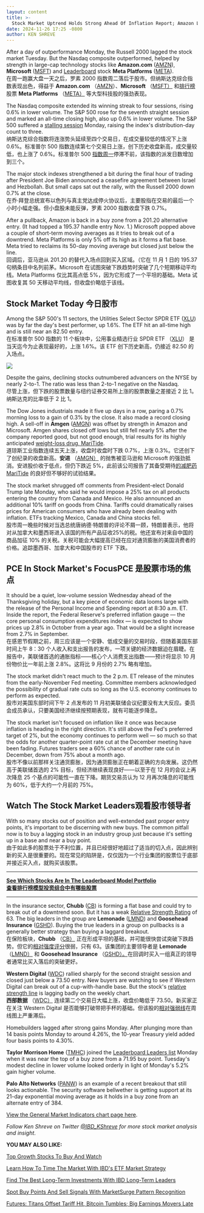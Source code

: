 ```yaml
---
layout: content
title: >-
  Stock Market Uptrend Holds Strong Ahead Of Inflation Report; Amazon Leads Large-Cap Tech Rally	股市上涨趋势在通胀报告发布前保持强劲;亚马逊领涨大型科技股
date: 2024-11-26 17:25 -0800
author: KEN SHREVE
---
```






After a day of outperformance Monday, the Russell 2000 lagged the stock market Tuesday. But the Nasdaq composite outperformed, helped by strength in large-cap technology stocks like **Amazon.com** ([AMZN](https://research.investors.com/quote.aspx?symbol=AMZN)), **Microsoft** ([MSFT](https://research.investors.com/quote.aspx?symbol=MSFT)) and [Leaderboard](https://leaderboard.investors.com) stock **Meta Platforms** ([META](https://research.investors.com/quote.aspx?symbol=META)).  
在周一跑赢大盘一天之后，罗素 2000 指数周二落后于股市。但纳斯达克综合指数表现出色，得益于 **Amazon.com** （[AMZN](https://research.investors.com/quote.aspx?symbol=AMZN)）、**Microsoft** （[MSFT）](https://research.investors.com/quote.aspx?symbol=MSFT) 和[排行榜](https://leaderboard.investors.com)股票 **Meta Platforms** （[META）](https://research.investors.com/quote.aspx?symbol=META) 等大型科技股的强劲表现。




The Nasdaq composite extended its winning streak to four sessions, rising 0.6% in lower volume. The S&P 500 rose for the seventh straight session and marked an all-time closing high, also up 0.6% in lower volume. The S&P 500 suffered a [stalling session](https://www.investors.com/how-to-invest/investors-corner/stalling-signals-an-early-warning-for-stock-market-heres-how-to-find-this-insidious-signal/) Monday, raising the index's distribution-day count to three.  
纳斯达克综合指数将连涨势头延续至四个交易日，在成交量较低的情况下上涨 0.6%。标准普尔 500 指数连续第七个交易日上涨，创下历史收盘新高，成交量较低，也上涨了 0.6%。标准普尔 500 [指数周一](https://www.investors.com/how-to-invest/investors-corner/stalling-signals-an-early-warning-for-stock-market-heres-how-to-find-this-insidious-signal/)停滞不前，该指数的派发日数增加到三个。


The major stock indexes strengthened a bit during the final hour of trading after President Joe Biden announced a ceasefire agreement between Israel and Hezbollah. But small caps sat out the rally, with the Russell 2000 down 0.7% at the close.  
在乔·拜登总统宣布以色列与真主党达成停火协议后，主要股指在交易的最后一个小时小幅走强。但小盘股未能反弹，罗素 2000 指数收盘下跌 0.7%。


After a pullback, Amazon is back in a buy zone from a 201.20 alternative entry. (It had topped a 195.37 handle entry Nov. 1.) Microsoft popped above a couple of short-term moving averages as it tries to break out of a downtrend. Meta Platforms is only 5% off its high as it forms a flat base. Meta tried to reclaims its 50-day moving average but closed just below the line.  
回调后，亚马逊从 201.20 的替代入场点回到买入区域。（它在 11 月 1 日的 195.37 句柄条目中名列前茅。Microsoft 在试图突破下跌趋势时突破了几个短期移动平均线。Meta Platforms 仅比其高点低 5%，因为它形成了一个平坦的基础。Meta 试图收复其 50 天移动平均线，但收盘价略低于该线。


Stock Market Today 今日股市
-----------------------


Among the S&P 500's 11 sectors, the Utilities Select Sector SPDR ETF ([XLU](https://research.investors.com/quote.aspx?symbol=XLU)) was by far the day's best performer, up 1.6%. The ETF hit an all-time high and is still near an 82.50 entry.  
在标准普尔 500 指数的 11 个板块中，公用事业精选行业 SPDR ETF （[XLU](https://research.investors.com/quote.aspx?symbol=XLU)） 是当天迄今为止表现最好的，上涨 1.6%。该 ETF 创下历史新高，仍接近 82.50 的入场点。


![](https://www.investors.com/wp-content/uploads/2024/11/MP112624.jpg)


Despite the gains, declining stocks outnumbered advancers on the NYSE by nearly 2-to-1. The ratio was less than 2-to-1 negative on the Nasdaq.  
尽管上涨，但下跌的股票数量与纽约证券交易所上涨的股票数量之差接近 2 比 1。纳斯达克的比率低于 2 比 1。


The Dow Jones industrials made it five up days in a row, paring a 0.7% morning loss to a gain of 0.3% by the close. It also made a record closing high. A sell-off in **Amgen** ([AMGN](https://research.investors.com/quote.aspx?symbol=AMGN)) was offset by strength in Amazon and Microsoft. Amgen shares closed off lows but still fell nearly 5% after the company reported good, but not good enough, trial results for its highly anticipated [weight-loss drug, MariTide](https://www.investors.com/news/technology/amgen-stock-weight-loss-drug-maritide-eli-lilly-zepbound/).  
道琼斯工业指数连续五天上涨，收盘时收盘时下跌 0.7%，上涨 0.3%。它还创下了创纪录的收盘新高。**安进** （[AMGN）](https://research.investors.com/quote.aspx?symbol=AMGN) 的抛售被亚马逊和 Microsoft 的强劲抵消。安进股价收于低点，但仍下跌近 5%，此前该公司报告了其备受期待[的减肥药 MariTide](https://www.investors.com/news/technology/amgen-stock-weight-loss-drug-maritide-eli-lilly-zepbound/) 的良好但不够好的试验结果。


The stock market shrugged off comments from President-elect Donald Trump late Monday, who said he would impose a 25% tax on all products entering the country from Canada and Mexico. He also announced an additional 10% tariff on goods from China. Tariffs could dramatically raises prices for American consumers who have already been dealing with inflation. ETFs tracking Mexico, Canada and China stocks fell.  
股市周一晚些时候对当选总统唐纳德·特朗普的评论不屑一顾，特朗普表示，他将对从加拿大和墨西哥进入该国的所有产品征收25%的税。他还宣布对来自中国的商品加征 10% 的关税。关税可能会大幅提高已经在应对通货膨胀的美国消费者的价格。追踪墨西哥、加拿大和中国股市的 ETF 下跌。


PCE In Stock Market's FocusPCE 是股票市场的焦点
---------------------------------------


It should be a quiet, low-volume session Wednesday ahead of the Thanksgiving holiday, but a key piece of economic data looms large with the release of the Personal Income and Spending report at 8:30 a.m. ET. Inside the report, the Federal Reserve's preferred inflation gauge — the core personal consumption expenditures index — is expected to show prices up 2.8% in October from a year ago. That would be a slight increase from 2.7% in September.  
在感恩节假期之前，周三应该是一个安静、低成交量的交易时段，但随着美国东部时间上午 8：30 个人收入和支出报告的发布，一项关键的经济数据迫在眉睫。在报告中，美联储首选的通胀指标——核心个人消费支出指数——预计将显示 10 月份物价比一年前上涨 2.8%。这将比 9 月份的 2.7% 略有增加。


The stock market didn't react much to the 2 p.m. ET release of the minutes from the early-November Fed meeting. Committee members acknowledged the possibility of gradual rate cuts so long as the U.S. economy continues to perform as expected.  
股市对美国东部时间下午 2 点发布的 11 月初美联储会议纪要没有太大反应。委员会成员承认，只要美国经济继续按预期表现，就有可能逐步降息。


The stock market isn't focused on inflation like it once was because inflation is heading in the right direction. It's still above the Fed's preferred target of 2%, but the economy continues to perform well — so much so that the odds for another quarter-point rate cut at the December meeting have been fading. Futures traders see a 60% chance of another rate cut in December, down from 75% about a month ago.  
股市不像以前那样关注通货膨胀，因为通货膨胀正在朝着正确的方向发展。这仍然高于美联储首选的 2% 目标，但经济继续表现良好——以至于在 12 月的会议上再次降息 25 个基点的可能性一直在下降。期货交易员认为 12 月再次降息的可能性为 60%，低于大约一个月前的 75%。


Watch The Stock Market Leaders观看股市领导者
-------------------------------------


With so many stocks out of position and well-extended past proper entry points, it's important to be discerning with new buys. The common pitfall now is to buy a lagging stock in an industry group just because it's setting up in a base and near a buy point.  
由于如此多的股票处于不利位置，并且已经很好地超过了适当的切入点，因此辨别新的买入是很重要的。现在常见的陷阱是，仅仅因为一个行业集团的股票位于底部并接近买入点，就购买该股票。




---


**[See Which Stocks Are In The Leaderboard Model Portfolio  
查看排行榜模型投资组合中有哪些股票](https://leaderboard.investors.com/#/)**




---


In the insurance sector, **Chubb** ([CB](https://research.investors.com/quote.aspx?symbol=CB)) is forming a flat base and could try to break out of a downtrend soon. But it has a weak [Relative Strength Rating](https://www.investors.com/how-to-invest/investors-corner/how-to-invest-in-stocks-relative-strength/) of 63. The big leaders in the group are **Lemonade** ([LMND](https://research.investors.com/quote.aspx?symbol=LMND)) and **Goosehead Insurance** ([GSHD](https://research.investors.com/quote.aspx?symbol=GSHD)). Buying the true leaders in a group on pullbacks is a generally better strategy than buying a laggard breakout.  
在保险板块，**Chubb** （[CB）](https://research.investors.com/quote.aspx?symbol=CB) 正在形成平坦的基础，并可能很快尝试突破下跌趋势。但它的[相对强度评分](https://www.investors.com/how-to-invest/investors-corner/how-to-invest-in-stocks-relative-strength/)很弱，只有 63。该集团的主要领导者是 **Lemonade** （[LMND）](https://research.investors.com/quote.aspx?symbol=LMND) 和 **Goosehead Insurance** （[GSHD）。](https://research.investors.com/quote.aspx?symbol=GSHD)在回调时买入一组真正的领导者通常比买入落后的突破更好。


**Western Digital** ([WDC](https://research.investors.com/quote.aspx?symbol=WDC)) rallied sharply for the second straight session and closed just below a 73.50 entry. New buyers are watching to see if Western Digital can break out of a cup-with-handle base. But the stock's [relative strength line](https://www.investors.com/how-to-invest/investors-corner/growth-stocks-breakout-specialty-tool-relative-strength-line/) is lagging badly on the weekly chart.  
**西部数据** （[WDC）](https://research.investors.com/quote.aspx?symbol=WDC) 连续第二个交易日大幅上涨，收盘价略低于 73.50。新买家正在关注 Western Digital 是否能够打破带把手杯的基础。但该股的[相对强弱线](https://www.investors.com/how-to-invest/investors-corner/growth-stocks-breakout-specialty-tool-relative-strength-line/)在周线图上严重滞后。


Homebuilders lagged after strong gains Monday. After plunging more than 14 basis points Monday to around 4.26%, the 10-year Treasury yield added four basis points to 4.30%.  


**Taylor Morrison Home** ([TMHC](https://research.investors.com/quote.aspx?symbol=TMHC)) joined the [Leaderboard Leaders list](https://leaderboard.investors.com) Monday when it was near the top of a buy zone from a 71.95 buy point. Tuesday's modest decline in lower volume looked orderly in light of Monday's 5.2% gain higher volume.  


**Palo Alto Networks** ([PANW](https://research.investors.com/quote.aspx?symbol=PANW)) is an example of a recent breakout that still looks actionable. The security software bellwether is getting support at its 21-day exponential moving average as it holds in a buy zone from an alternate entry of 384.  


[View the General Market Indicators chart page here](https://www.investors.com/wp-content/uploads/2024/11/DailyGMI_112624.pdf).  


*Follow Ken Shreve on Twitter [@IBD\_KShreve](https://www.twitter.com/IBD_KShreve) for more stock market analysis and insight*.  


**YOU MAY ALSO LIKE:** 


[Top Growth Stocks To Buy And Watch](https://www.investors.com/stock-lists/stocks-to-watch-top-rated-ipos-big-caps-and-growth-stocks/) 


[Learn How To Time The Market With IBD's ETF Market Strategy](https://www.investors.com/market-trend/ibds-etf-market-strategy/ibds-etf-market-strategy/) 


[Find The Best Long-Term Investments With IBD Long-Term Leaders](https://www.investors.com/research/ibd-long-term-leaders-screen) 


[Spot Buy Points And Sell Signals With MarketSurge Pattern Recognition](https://get.investors.com/marketsurge/?src=apa1bq) 


 [Futures: Titans Offset Tariff Hit, Bitcoin Tumbles; Big Earnings Movers Late](https://www.investors.com/market-trend/stock-market-today/dow-jones-futures-sp500-bitcoin-crowdstrike-earnings-movers/) 




